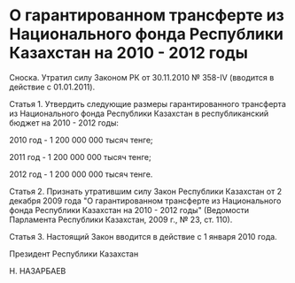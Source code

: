 # О гарантированном трансферте из Национального фонда Республики Казахстан на 2010 - 2012 годы

Сноска. Утратил силу Законом РК от 30.11.2010 № 358-IV (вводится в действие с 01.01.2011).

Статья 1. Утвердить следующие размеры гарантированного трансферта из Национального фонда Республики Казахстан в республиканский бюджет на 2010 - 2012 годы:

2010 год - 1 200 000 000 тысяч тенге;

2011 год - 1 200 000 000 тысяч тенге;

2012 год - 1 200 000 000 тысяч тенге.

Статья 2. Признать утратившим силу Закон Республики Казахстан от 2 декабря 2009 года "О гарантированном трансферте из Национального фонда Республики Казахстан на 2010 - 2012 годы" (Ведомости Парламента Республики Казахстан, 2009 г., № 23, ст. 110).

Статья 3. Настоящий Закон вводится в действие с 1 января 2010 года.

Президент Республики Казахстан

Н. НАЗАРБАЕВ


